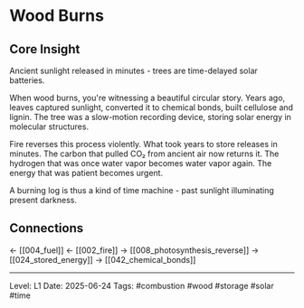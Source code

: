 # Wood Burns

## Core Insight
Ancient sunlight released in minutes - trees are time-delayed solar batteries.

When wood burns, you're witnessing a beautiful circular story. Years ago, leaves captured sunlight, converted it to chemical bonds, built cellulose and lignin. The tree was a slow-motion recording device, storing solar energy in molecular structures.

Fire reverses this process violently. What took years to store releases in minutes. The carbon that pulled CO₂ from ancient air now returns it. The hydrogen that was once water vapor becomes water vapor again. The energy that was patient becomes urgent.

A burning log is thus a kind of time machine - past sunlight illuminating present darkness.

## Connections
← [[004_fuel]]
← [[002_fire]]
→ [[008_photosynthesis_reverse]]
→ [[024_stored_energy]]
→ [[042_chemical_bonds]]

---
Level: L1
Date: 2025-06-24
Tags: #combustion #wood #storage #solar #time
